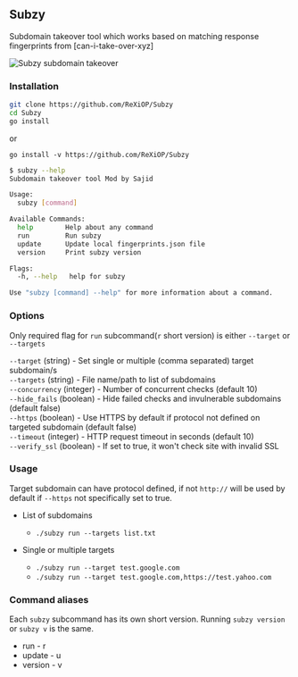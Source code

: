 ## Subzy 

Subdomain takeover tool which works based on matching response fingerprints from [can-i-take-over-xyz]

![Subzy subdomain takeover](https://i.imgur.com/ggB8zKx.png "Subzy subdomain takeover")

### Installation
```bash
git clone https://github.com/ReXiOP/Subzy
cd Subzy
go install
```

or 
```
go install -v https://github.com/ReXiOP/Subzy
```
```bash
$ subzy --help
Subdomain takeover tool Mod by Sajid

Usage:
  subzy [command]

Available Commands:
  help        Help about any command
  run         Run subzy
  update      Update local fingerprints.json file
  version     Print subzy version

Flags:
  -h, --help   help for subzy

Use "subzy [command] --help" for more information about a command.
``` 

### Options

Only required flag for `run` subcommand(`r` short version) is either `--target` or `--targets`  

`--target` (string) - Set single or multiple (comma separated) target subdomain/s  
`--targets` (string) - File name/path to list of subdomains    
`--concurrency` (integer) - Number of concurrent checks (default 10)    
`--hide_fails` (boolean) - Hide failed checks and invulnerable subdomains (default false)    
`--https` (boolean) - Use HTTPS by default if protocol not defined on targeted subdomain (default false)  
`--timeout` (integer) - HTTP request timeout in seconds (default 10)  
`--verify_ssl` (boolean) - If set to true, it won't check site with invalid SSL

### Usage

Target subdomain can have protocol defined, if not `http://` will be used by default if `--https` not specifically set to true.

-  List of subdomains
   - ````./subzy run --targets list.txt````

- Single or multiple targets 
  - ```./subzy run --target test.google.com```
  - ```./subzy run --target test.google.com,https://test.yahoo.com```

### Command aliases

Each `subzy` subcommand has its own short version. Running `subzy version` or `subzy v` is the same.

* run - r
* update - u
* version - v
